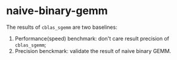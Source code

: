 # naive-binary-gemm

The results of `cblas_sgemm` are two baselines:

1. Performance(speed) benchmark: don't care result precision of `cblas_sgemm`;  
2. Precision benckmark: validate the result of naive binary GEMM.
